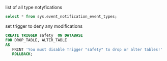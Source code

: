 list of all type notyfications  
```sql
select * from sys.event_notification_event_types;
```

set trigger to deny any modifications
```sql
CREATE TRIGGER safety  ON DATABASE   
FOR DROP_TABLE, ALTER_TABLE   
AS   
   PRINT 'You must disable Trigger "safety" to drop or alter tables!'   
   ROLLBACK;  
```
